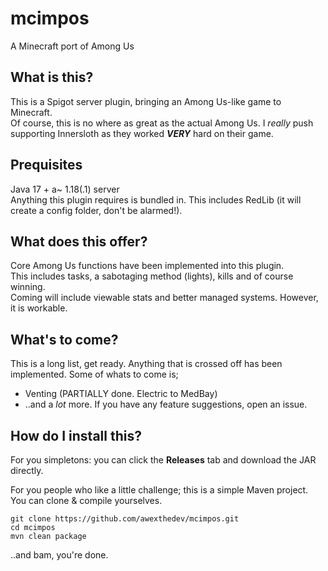 # mcimpos
A Minecraft port of Among Us

## What is this?
This is a Spigot server plugin, bringing an Among Us-like game to Minecraft.  
Of course, this is no where as great as the actual Among Us. I *really* push supporting Innersloth as they worked _**VERY**_ hard on their game.

## Prequisites
Java 17 + a~ 1.18(.1) server  
Anything this plugin requires is bundled in. This includes RedLib (it will create a config folder, don't be alarmed!).

## What does this offer?
Core Among Us functions have been implemented into this plugin.  
This includes tasks, a sabotaging method (lights), kills and of course winning.  
Coming will include viewable stats and better managed systems. However, it is workable.

## What's to come?
This is a long list, get ready. Anything that is crossed off has been implemented.
Some of whats to come is;
- Venting (PARTIALLY done. Electric to MedBay)
- ..and a *lot* more. If you have any feature suggestions, open an issue.

## How do I install this?
For you simpletons: you can click the **Releases** tab and download the JAR directly.  
  
For you people who like a little challenge; this is a simple Maven project. You can clone & compile yourselves.  
```
git clone https://github.com/awexthedev/mcimpos.git
cd mcimpos
mvn clean package
```  
..and bam, you're done.
 

